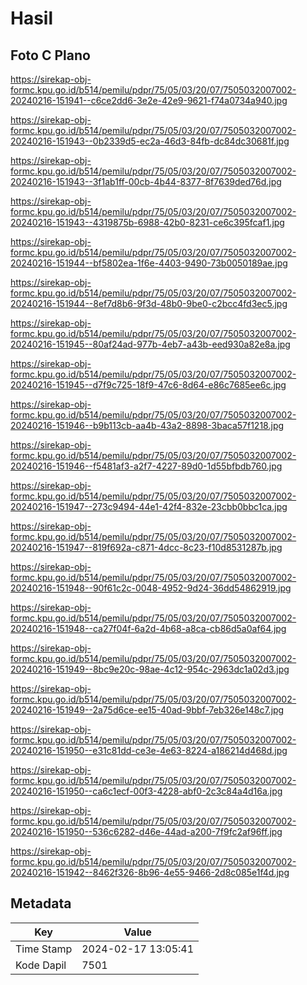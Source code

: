 # Hasil

## Foto C Plano

https://sirekap-obj-formc.kpu.go.id/b514/pemilu/pdpr/75/05/03/20/07/7505032007002-20240216-151941--c6ce2dd6-3e2e-42e9-9621-f74a0734a940.jpg

https://sirekap-obj-formc.kpu.go.id/b514/pemilu/pdpr/75/05/03/20/07/7505032007002-20240216-151943--0b2339d5-ec2a-46d3-84fb-dc84dc30681f.jpg

https://sirekap-obj-formc.kpu.go.id/b514/pemilu/pdpr/75/05/03/20/07/7505032007002-20240216-151943--3f1ab1ff-00cb-4b44-8377-8f7639ded76d.jpg

https://sirekap-obj-formc.kpu.go.id/b514/pemilu/pdpr/75/05/03/20/07/7505032007002-20240216-151943--4319875b-6988-42b0-8231-ce6c395fcaf1.jpg

https://sirekap-obj-formc.kpu.go.id/b514/pemilu/pdpr/75/05/03/20/07/7505032007002-20240216-151944--bf5802ea-1f6e-4403-9490-73b0050189ae.jpg

https://sirekap-obj-formc.kpu.go.id/b514/pemilu/pdpr/75/05/03/20/07/7505032007002-20240216-151944--8ef7d8b6-9f3d-48b0-9be0-c2bcc4fd3ec5.jpg

https://sirekap-obj-formc.kpu.go.id/b514/pemilu/pdpr/75/05/03/20/07/7505032007002-20240216-151945--80af24ad-977b-4eb7-a43b-eed930a82e8a.jpg

https://sirekap-obj-formc.kpu.go.id/b514/pemilu/pdpr/75/05/03/20/07/7505032007002-20240216-151945--d7f9c725-18f9-47c6-8d64-e86c7685ee6c.jpg

https://sirekap-obj-formc.kpu.go.id/b514/pemilu/pdpr/75/05/03/20/07/7505032007002-20240216-151946--b9b113cb-aa4b-43a2-8898-3baca57f1218.jpg

https://sirekap-obj-formc.kpu.go.id/b514/pemilu/pdpr/75/05/03/20/07/7505032007002-20240216-151946--f5481af3-a2f7-4227-89d0-1d55bfbdb760.jpg

https://sirekap-obj-formc.kpu.go.id/b514/pemilu/pdpr/75/05/03/20/07/7505032007002-20240216-151947--273c9494-44e1-42f4-832e-23cbb0bbc1ca.jpg

https://sirekap-obj-formc.kpu.go.id/b514/pemilu/pdpr/75/05/03/20/07/7505032007002-20240216-151947--819f692a-c871-4dcc-8c23-f10d8531287b.jpg

https://sirekap-obj-formc.kpu.go.id/b514/pemilu/pdpr/75/05/03/20/07/7505032007002-20240216-151948--90f61c2c-0048-4952-9d24-36dd54862919.jpg

https://sirekap-obj-formc.kpu.go.id/b514/pemilu/pdpr/75/05/03/20/07/7505032007002-20240216-151948--ca27f04f-6a2d-4b68-a8ca-cb86d5a0af64.jpg

https://sirekap-obj-formc.kpu.go.id/b514/pemilu/pdpr/75/05/03/20/07/7505032007002-20240216-151949--8bc9e20c-98ae-4c12-954c-2963dc1a02d3.jpg

https://sirekap-obj-formc.kpu.go.id/b514/pemilu/pdpr/75/05/03/20/07/7505032007002-20240216-151949--2a75d6ce-ee15-40ad-9bbf-7eb326e148c7.jpg

https://sirekap-obj-formc.kpu.go.id/b514/pemilu/pdpr/75/05/03/20/07/7505032007002-20240216-151950--e31c81dd-ce3e-4e63-8224-a186214d468d.jpg

https://sirekap-obj-formc.kpu.go.id/b514/pemilu/pdpr/75/05/03/20/07/7505032007002-20240216-151950--ca6c1ecf-00f3-4228-abf0-2c3c84a4d16a.jpg

https://sirekap-obj-formc.kpu.go.id/b514/pemilu/pdpr/75/05/03/20/07/7505032007002-20240216-151950--536c6282-d46e-44ad-a200-7f9fc2af96ff.jpg

https://sirekap-obj-formc.kpu.go.id/b514/pemilu/pdpr/75/05/03/20/07/7505032007002-20240216-151942--8462f326-8b96-4e55-9466-2d8c085e1f4d.jpg


## Metadata

| Key        | Value               |
| ---------- | ------------------- |
| Time Stamp | 2024-02-17 13:05:41 |
| Kode Dapil | 7501                |




